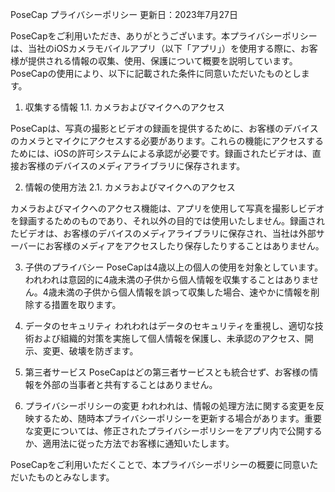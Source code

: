 PoseCap プライバシーポリシー
更新日：2023年7月27日

PoseCapをご利用いただき、ありがとうございます。本プライバシーポリシーは、当社のiOSカメラモバイルアプリ（以下「アプリ」）を使用する際に、お客様が提供される情報の収集、使用、保護について概要を説明しています。PoseCapの使用により、以下に記載された条件に同意いただいたものとします。

1. 収集する情報
1.1. カメラおよびマイクへのアクセス

PoseCapは、写真の撮影とビデオの録画を提供するために、お客様のデバイスのカメラとマイクにアクセスする必要があります。これらの機能にアクセスするためには、iOSの許可システムによる承認が必要です。録画されたビデオは、直接お客様のデバイスのメディアライブラリに保存されます。

2. 情報の使用方法
2.1. カメラおよびマイクへのアクセス

カメラおよびマイクへのアクセス機能は、アプリを使用して写真を撮影しビデオを録画するためのものであり、それ以外の目的では使用いたしません。録画されたビデオは、お客様のデバイスのメディアライブラリに保存され、当社は外部サーバーにお客様のメディアをアクセスしたり保存したりすることはありません。

3. 子供のプライバシー
PoseCapは4歳以上の個人の使用を対象としています。われわれは意図的に4歳未満の子供から個人情報を収集することはありません。4歳未満の子供から個人情報を誤って収集した場合、速やかに情報を削除する措置を取ります。

4. データのセキュリティ
われわれはデータのセキュリティを重視し、適切な技術および組織的対策を実施して個人情報を保護し、未承認のアクセス、開示、変更、破壊を防ぎます。

5. 第三者サービス
PoseCapはどの第三者サービスとも統合せず、お客様の情報を外部の当事者と共有することはありません。

6. プライバシーポリシーの変更
われわれは、情報の処理方法に関する変更を反映するため、随時本プライバシーポリシーを更新する場合があります。重要な変更については、修正されたプライバシーポリシーをアプリ内で公開するか、適用法に従った方法でお客様に通知いたします。

PoseCapをご利用いただくことで、本プライバシーポリシーの概要に同意いただいたものとみなします。